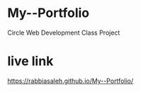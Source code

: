 # My--Portfolio
Circle Web Development Class Project
# live link
https://rabbiasaleh.github.io/My--Portfolio/
